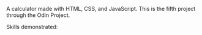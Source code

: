 A calculator made with HTML, CSS, and JavaScript. This is the fifth project through the Odin Project.

Skills demonstrated: